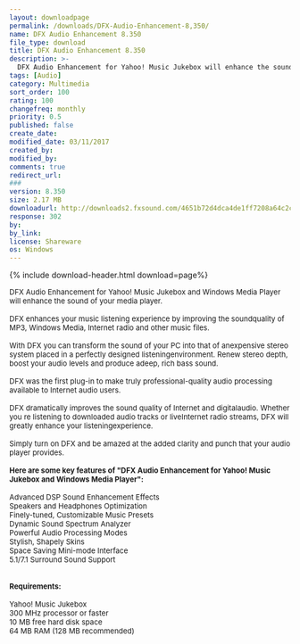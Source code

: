 ```yaml
---
layout: downloadpage
permalink: /downloads/DFX-Audio-Enhancement-8,350/
name: DFX Audio Enhancement 8.350
file_type: download
title: DFX Audio Enhancement 8.350
description: >-
  DFX Audio Enhancement for Yahoo! Music Jukebox will enhance the sound of your media player.
tags: [Audio]
category: Multimedia
sort_order: 100
rating: 100
changefreq: monthly
priority: 0.5
published: false
create_date:
modified_date: 03/11/2017
created_by:
modified_by:
comments: true
redirect_url:
###
version: 8.350
size: 2.17 MB
downloadurl: http://downloads2.fxsound.com/4651b72d4dca4de1ff7208a64c2c1b64/dfx/dfxInstall Yahoo.exe
response: 302
by:
by_link:
license: Shareware
os: Windows
---
```


{% include download-header.html download=page%}

<p style="fix-download-text !important">
<p><font size="2">DFX Audio Enhancement for Yahoo! Music Jukebox and Windows Media Player will enhance the sound of your media player.<br />
<br />
DFX enhances your music listening experience by improving the soundquality of MP3, Windows Media, Internet radio and other music files. <br />
<br />
With DFX you can transform the sound of your PC into that of anexpensive stereo system placed in a perfectly designed listeningenvironment. Renew stereo depth, boost your audio levels and produce adeep, rich bass sound.<br />
<br />
DFX was the first plug-in to make truly professional-quality audio processing available to Internet audio users.<br />
<br />
DFX dramatically improves the sound quality of Internet and digitalaudio. Whether you re listening to downloaded audio tracks or liveInternet radio streams, DFX will greatly enhance your listeningexperience.<br />
<br />
Simply turn on DFX and be amazed at the added clarity and punch that your audio player provides.<br />
<br />
<span><strong>Here are some key features of "DFX Audio Enhancement for Yahoo! Music Jukebox and Windows Media Player":</strong></span><br />
<br />
Advanced DSP Sound Enhancement Effects <br />
Speakers and Headphones Optimization <br />
Finely-tuned, Customizable Music Presets <br />
Dynamic Sound Spectrum Analyzer <br />
Powerful Audio Processing Modes <br />
Stylish, Shapely Skins <br />
Space Saving Mini-mode Interface <br />
5.1/7.1 Surround Sound Support <br />
<br />
<br />
<span><strong>Requirements:</strong></span><br />
<br />
Yahoo! Music Jukebox <br />
300 MHz processor or faster <br />
10 MB free hard disk space <br />
64 MB RAM (128 MB recommended) <br />
</font></p></p>

